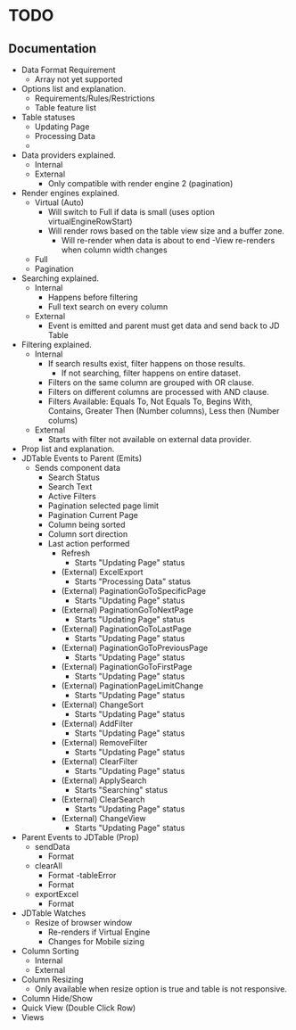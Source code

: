 # TODO

## Documentation

- Data Format Requirement
    - Array not yet supported
- Options list and explanation.
    - Requirements/Rules/Restrictions
    - Table feature list
- Table statuses
    - Updating Page
    - Processing Data
    - 
- Data providers explained.
    - Internal
    - External
        - Only compatible with render engine 2 (pagination)
- Render engines explained.
    - Virtual (Auto)
        - Will switch to Full if data is small (uses option virtualEngineRowStart)
        - Will render rows based on the table view size and a buffer zone.
            - Will re-render when data is about to end
        -View re-renders when column width changes
    - Full
    - Pagination
- Searching explained.
    - Internal
        - Happens before filtering
        - Full text search on every column
    - External
        - Event is emitted and parent must get data and send back to JD Table
- Filtering explained.
    - Internal
        - If search results exist, filter happens on those results.
            - If not searching, filter happens on entire dataset.
        - Filters on the same column are grouped with OR clause.
        - Filters on different columns are processed with AND clause.
        - Filters Available: Equals To, Not Equals To, Begins With, Contains, Greater Then (Number columns), Less then (Number colums)
    - External
        - Starts with filter not available on external data provider.
- Prop list and explanation.
- JDTable Events to Parent (Emits)
    - Sends component data
        - Search Status
        - Search Text
        - Active Filters
        - Pagination selected page limit
        - Pagination Current Page
        - Column being sorted
        - Column sort direction
        - Last action performed
            - Refresh
                - Starts "Updating Page" status
            - (External) ExcelExport
                - Starts "Processing Data" status
            - (External) PaginationGoToSpecificPage
                - Starts "Updating Page" status
            - (External) PaginationGoToNextPage
                - Starts "Updating Page" status
            - (External) PaginationGoToLastPage
                - Starts "Updating Page" status
            - (External) PaginationGoToPreviousPage
                - Starts "Updating Page" status
            - (External) PaginationGoToFirstPage
                - Starts "Updating Page" status
            - (External) PaginationPageLimitChange
                - Starts "Updating Page" status
            - (External) ChangeSort
                - Starts "Updating Page" status 
            - (External) AddFilter
                - Starts "Updating Page" status 
            - (External) RemoveFilter
                - Starts "Updating Page" status 
            - (External) ClearFilter
                - Starts "Updating Page" status 
            - (External) ApplySearch
                - Starts "Searching" status 
            - (External) ClearSearch
                - Starts "Updating Page" status
            - (External) ChangeView
                - Starts "Updating Page" status
- Parent Events to JDTable (Prop)
    - sendData
        - Format
    - clearAll
        - Format
    -tableError
        - Format
    - exportExcel
        - Format
- JDTable Watches
    - Resize of browser window
        - Re-renders if Virtual Engine
        - Changes for Mobile sizing
- Column Sorting
    - Internal
    - External
- Column Resizing
    - Only available when resize option is true and table is not responsive.
- Column Hide/Show
- Quick View (Double Click Row)
- Views
